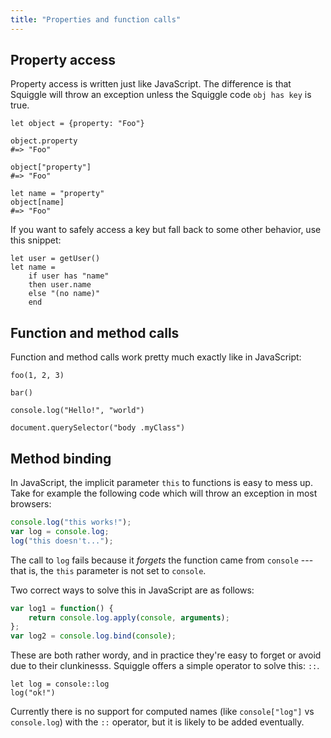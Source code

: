 ```yaml
---
title: "Properties and function calls"
---
```


## Property access

Property access is written just like JavaScript. The difference is that Squiggle will throw an exception unless the Squiggle code `obj has key` is true.

```squiggle
let object = {property: "Foo"}

object.property
#=> "Foo"

object["property"]
#=> "Foo"

let name = "property"
object[name]
#=> "Foo"
```

If you want to safely access a key but fall back to some other behavior, use this snippet:

```squiggle
let user = getUser()
let name =
    if user has "name"
    then user.name
    else "(no name)"
    end
```

## Function and method calls

Function and method calls work pretty much exactly like in JavaScript:

```squiggle
foo(1, 2, 3)

bar()

console.log("Hello!", "world")

document.querySelector("body .myClass")
```

## Method binding

In JavaScript, the implicit parameter `this` to functions is easy to mess up. Take for example the following code which will throw an exception in most browsers:

```javascript
console.log("this works!");
var log = console.log;
log("this doesn't...");
```

The call to `log` fails because it *forgets* the function came from `console` --- that is, the `this` parameter is not set to `console`.

Two correct ways to solve this in JavaScript are as follows:

```javascript
var log1 = function() {
    return console.log.apply(console, arguments);
};
var log2 = console.log.bind(console);
```

These are both rather wordy, and in practice they're easy to forget or avoid due to their clunkinesss. Squiggle offers a simple operator to solve this: `::`.

```squiggle
let log = console::log
log("ok!")
```

Currently there is no support for computed names (like `console["log"]` vs `console.log`) with the `::` operator, but it is likely to be added eventually.
